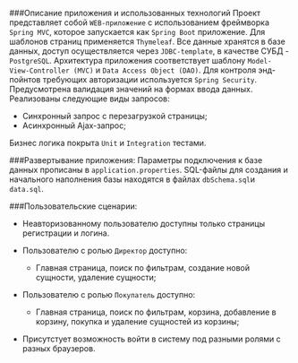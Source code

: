 ###Описание приложения и использованных технологий
Проект представляет собой `WEB-приложение` с использованием фреймворка `Spring MVC`, которое
запускается как `Spring Boot` приложение. Для шаблонов страниц применяется `Thymeleaf`.
Все данные хранятся в базе данных, доступ осуществляется через `JDBC-template`,
в качестве СУБД - `PostgreSQL`. Архитектура приложения соответствует шаблону
`Model-View-Controller (MVC)` и `Data Access Object (DAO)`. Для контроля энд-пойнтов требующих
авторизации используется `Spring Security`.
Предусмотрена валидация значений на формах ввода данных.
Реализованы следующие виды запросов:
- Синхронный запрос с перезагрузкой страницы;
- Асинхронный Ajax-запрос;

Бизнес логика покрыта `Unit` и `Integration` тестами.

###Развертывание приложения:
Параметры подключения к базе данных прописаны в `application.properties`.
SQL-файлы для создания и начального наполнения базы находятся в файлах
`dbSchema.sql`и `data.sql`.

###Пользовательские сценарии:
- Неавторизованному пользователю доступны только страницы регистрации и логина.


- Пользователю с ролью `Директор` доступно:

    - Главная страница, поиск по фильтрам, создание новой сущности, удаление сущности;


- Пользователю с ролью `Покупатель` доступно:

    - Главная страница, поиск по фильтрам, корзина, добавление в корзину, покупка и удаление сущностей из корзины;


- Присутстует возможность войти в систему под разными ролями с разных браузеров.